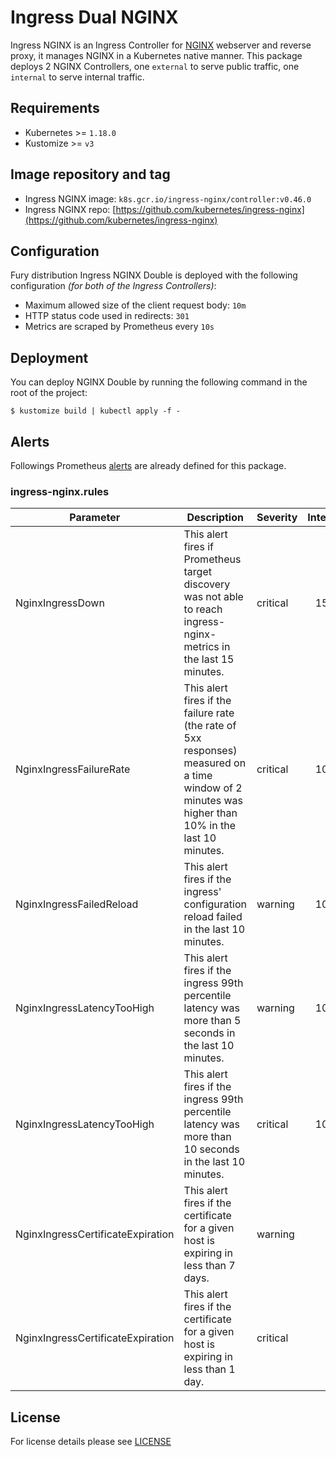 # Ingress Dual NGINX

Ingress NGINX is an Ingress Controller for [NGINX](https://nginx.org) webserver and reverse proxy, it manages NGINX in
a Kubernetes native manner. This package deploys 2 NGINX Controllers, one `external` to serve public traffic,
one `internal` to serve internal traffic.

## Requirements

- Kubernetes >= `1.18.0`
- Kustomize >= `v3`

## Image repository and tag

* Ingress NGINX image: `k8s.gcr.io/ingress-nginx/controller:v0.46.0`
* Ingress NGINX repo: [https://github.com/kubernetes/ingress-nginx](https://github.com/kubernetes/ingress-nginx)

## Configuration

Fury distribution Ingress NGINX Double is deployed with the following configuration *(for both of the Ingress Controllers)*:

- Maximum allowed size of the client request body: `10m`
- HTTP status code used in redirects: `301`
- Metrics are scraped by Prometheus every `10s`

## Deployment

You can deploy NGINX Double by running the following command in the root of the project:

`$ kustomize build | kubectl apply -f -`

## Alerts

Followings Prometheus [alerts](https://prometheus.io/docs/prometheus/latest/configuration/alerting_rules/) are already
defined for this package.

### ingress-nginx.rules

| Parameter | Description | Severity | Interval |
|------|-------------|----------|:-----:|
| NginxIngressDown | This alert fires if Prometheus target discovery was not able to reach ingress-nginx-metrics in the last 15 minutes. | critical | 15m |
| NginxIngressFailureRate | This alert fires if the failure rate (the rate of 5xx responses) measured on a time window of 2 minutes was higher than 10% in the last 10 minutes. | critical | 10m |
| NginxIngressFailedReload | This alert fires if the ingress' configuration reload failed in the last 10 minutes. | warning | 10m |
| NginxIngressLatencyTooHigh | This alert fires if the ingress 99th percentile latency was more than 5 seconds in the last 10 minutes. | warning | 10m |
| NginxIngressLatencyTooHigh | This alert fires if the ingress 99th percentile latency was more than 10 seconds in the last 10 minutes. | critical | 10m |
| NginxIngressCertificateExpiration | This alert fires if the certificate for a given host is expiring in less than 7 days. | warning |  |
| NginxIngressCertificateExpiration | This alert fires if the certificate for a given host is expiring in less than 1 day. | critical |  |


## License

For license details please see [LICENSE](../../LICENSE)
